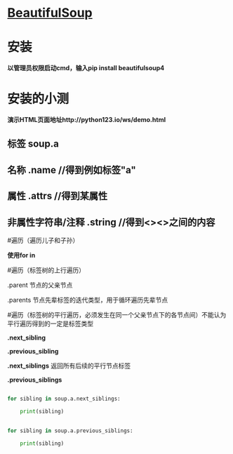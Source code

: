# [BeautifulSoup](https://www.crummy.com/software/BeautifulSoup/)
# 安装 

**以管理员权限启动cmd，输入pip install beautifulsoup4**

# 安装的小测

**演示HTML页面地址http://python123.io/ws/demo.html**

## 标签 soup.a

## 名称 .name //得到例如标签"a"

## 属性 .attrs  //得到某属性

## 非属性字符串/注释 .string  //得到<><>之间的内容

#遍历（遍历儿子和子孙）

**使用for in**

#遍历（标签树的上行遍历）

.parent  节点的父亲节点

.parents  节点先辈标签的迭代类型，用于循环遍历先辈节点


#遍历（标签树的平行遍历，必须发生在同一个父亲节点下的各节点间）不能认为平行遍历得到的一定是标签类型

**.next_sibling**

**.previous_sibling**

**.next_siblings**   返回所有后续的平行节点标签

**.previous_siblings**
 

``` python

for sibling in soup.a.next_siblings:

    print(sibling)

     
for sibling in soup.a.previous_siblings:

    print(sibling)


``` 





